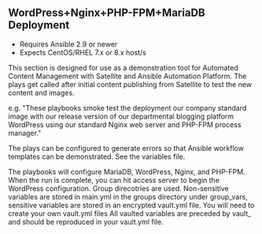 ## WordPress+Nginx+PHP-FPM+MariaDB Deployment

- Requires Ansible 2.9 or newer
- Expects CentOS/RHEL 7.x or 8.x host/s

This section is designed for use as a demonstration tool for Automated Content Management with Satellite and Ansible Automation Platform. The plays get called after initial content publishing from Satellite to test the new content and images.

e.g. "These playbooks smoke test the deployment our company standard image with our release version of our departmental blogging platform WordPress using our standard Nginx web server and PHP-FPM process manager."

The plays can be configured to generate errors so that Ansible workflow templates can be demonstrated. See the variables file.

The playbooks will configure MariaDB, WordPress, Nginx, and PHP-FPM. When the run is complete, you can hit access server to begin the WordPress configuration. Group direcotries are used. Non-sensitive variables are stored in main.yml in the groups directory under group_vars, sensitive variables are stored in an  encrypted vault.yml file. You will need to create your own vault.yml files All vaulted variables are  preceded by vault_ and should be reproduced in your vault.yml file.
